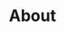 ---
title: About
image: /img/ovn-open-voice-network-about-ai-voice-assistance_optimized.jpg
aboutsections:
  - heading: Vision
    imageUrl: /img/1x1-white-pixel.png
    text: >-
      The Open Voice Network (OVON) is dedicated to making voice assistance worthy of user 
      trust—especially for a future of voice assistance that will be multi-assistant, 
      multi-platform, multi-device, multi-modal, and multi-use.
  - heading: Mission
    imageUrl: /img/1x1-white-pixel.png
    text: >-
      The Open Voice Network will achieve its vision through the communal development and adoption of industry standards and usage guidelines, development and documentation of voice-centric value propositions, and education and advocacy initiatives.
  - heading: Principles
    imageUrl: /img/1x1-white-pixel.png
    textHTML: >-
      <p>The Open Voice Network is guided by four values. It seeks a world of voice assistance that</p>
      <ol>
        <li>is worthy of user trust; </li>
        <li>enables user, ecosystem, and architectural choice; </li>
        <li>is inclusive and accessible;</li>
        <li>is open in software and hardware, serving as a foundation for commercial differentiation. </li>
      </ol>
  - heading: History and Affiliations
    imageUrl: /img/1x1-white-pixel.png
    textHTML: >-
      <p>The Open Voice Network emerged from 2016-2018 research on the potential of
      AI-enabled voice assistance conducted by the Massachusetts Institute of
      Technology (MIT) Auto-ID Laboratory, Capgemini Consulting, and the Intel
      Corporation.   In late 2018, seed funding was provided to initiate
      research into voice assistance technologies and potential standards, and
      to develop the Open Voice Network.</p>
  - heading: Governance
    imageUrl: /img/1x1-white-pixel.png
    textHTML: >-
      <p>The Open Voice Network is an independently funded and governed non-profit industry association which operates as an open source association of the Linux Foundation.</p>
      <p>Financial support for OVON comes from sponsoring enterprises and organizations.  Governance and strategic direction is provided by a Steering Committee of senior executives of sponsor organizations.  Reporting to the Steering Committee is the Executive Director (responsible for day-to-day management), and the chairs of the OVON standing committees and moderators of OVON communities.</p>
      <p>As a directed fund of the Linux Foundation, OVON enjoys access to the expertise, and shared legal, operational, and marketing services, of the LF, a world leader in the creation of open source projects and ecosystems.</p>
  - heading: About the Linux Foundation
    imageUrl: /img/1x1-white-pixel.png
    textHTML: >-
      <p>The Linux Foundation is dedicated to building sustainable ecosystems around open source projects to accelerate technology development and industry adoption.</p>
      <p>Founded in 2000, the Linux Foundation provides unparalleled support for open source communities through financial and intellectual resources, infrastructure, services, events, and training. Working together, the Linux Foundation and its projects form the most ambitious and successful investment in the creation of shared technology.</p>
      <p>For more information, please visit <a href="https://www.linuxfoundation.org/" target="_blank">https://www.linuxfoundation.org/</a>.</p>
  - heading: Open Voice Network Steering Committee
steeringcommittee:
  - heading: Mike McNamara,
    subHeading: Chair of Steering Committee
    text: >-
      Executive Vice President, Chief Information and Digital Officer, Target Corporation
  - heading: Mirko Saul,
    subHeading: Member
    text: >-
      Head of Digitalization and Innovation, Schwarz Digital GmbH & Co., KG
  - heading: Ali Dalloul,
    subHeading: Member 
    text: >-
      General Manager, Strategy and Commercialization, Azure AI Cognitive Services, Microsoft Corporation
  - heading: Joel Crabb,
    subHeading: Member
    text: >-
      Vice President, Architecture, Target Corporation
  - heading: Doug Rogers,
    subHeading: Member
    text: >-
      Chief Security Officer, Wegmans Food Markets
  - heading: Bernhard Hochstätter
    subHeading: Member
    text: >-
      Executive Product Manager & Tribe Lead Voice Platform, Deutsche Telekom
  - heading: Dan Cundiff,
    subHeading: Acting Chair of Open Voice Technical Advisory Council
    text: >-
      Senior Principal Software Engineer, Gap Inc.
  - heading: Scott Nicholas,
    subHeading: Vice President of Project Formation
    text: >-
      Senior Director of Strategic Programs, Linux Foundation
  - heading: Kristi Dank,
    subHeading: Secretary Pro Tempore + Member, Open Voice Network Leadership Council and Operations Team
    text: >-
      Director, Target Corporation
  - heading: Jon Stine,
    subHeading: Executive Director of Open Voice Network
    text: >-
      Champions the mission and vision of the broader Open Voice Network community
---